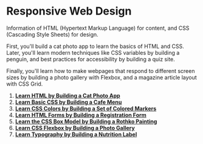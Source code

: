 # Responsive Web Design

Information of HTML (Hypertext Markup Language) for content, and CSS (Cascading Style Sheets) for design.

First, you'll build a cat photo app to learn the basics of HTML and CSS. Later, you'll learn modern techniques like CSS variables by building a penguin, and best practices for accessibility by building a quiz site.

Finally, you'll learn how to make webpages that respond to different screen sizes by building a photo gallery with Flexbox, and a magazine article layout with CSS Grid.

1. **[Learn HTML by Building a Cat Photo App](./cat-photo-app/)**  
2. **[Learn Basic CSS by Building a Cafe Menu](./cafe-menu/)**  
3. **[Learn CSS Colors by Building a Set of Colored Markers](./colored-markers/)**  
4. **[Learn HTML Forms by Building a Registration Form](./registration-form/)**  
5. **[Learn the CSS Box Model by Building a Rothko Painting](./rothko-painting/)**  
6. **[Learn CSS Flexbox by Building a Photo Gallery](./photo-gallery/)**
7. **[Learn Typography by Building a Nutrition Label](./nutrition-label/)**